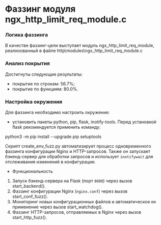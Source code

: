 # Фаззинг модуля ngx_http_limit_req_module.c

### Логика фаззинга
В качестве фаззинг-цели выступает модуль ngx_http_limit_req_module, реализованный в файле http\modules\ngx_http_limit_req_module.c

### Анализ покрытия
Достигнуты следующие результаты:
- покрытие по строкам: 56.7%;
- покрытие по функциям: 80.0%.

### Настройка окружения
Для фаззинга необходимо настроить окружение:
- установить пакеты python, pip, flask, inotify-tools.
Перед установкой flask рекомендуется применить команду:

python3 -m pip install --upgrade pip setuptools

Скрипт create_env_fuzz.py автоматизирует процесс одновременного фаззинга конфигурации Nginx и HTTP-запросов. 
Также он запускает бэкенд-сервер для обработки запросов и использует `inotifywait` для отслеживания изменений в конфигурации.
- Функциональность
1. Запуск бэкенд-сервера на Flask (порт `8080`) через вызов start_backend().
2. Фаззинг конфигурации Nginx (`nginx.conf`) через вызов start_conf_fuzz().
3. Мониторинг новых конфигурационных файлов и автоматическое их применение через вызов start_watchdog().
4. Фаззинг HTTP-запросов, отправляемых в Nginx через вызов start_http_fuzz().
